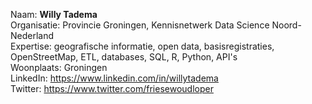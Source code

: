Naam: **Willy Tadema**   
Organisatie: Provincie Groningen, Kennisnetwerk Data Science Noord-Nederland    
Expertise: geografische informatie, open data, basisregistraties, OpenStreetMap, ETL, databases, SQL, R, Python, API's    
Woonplaats: Groningen    
LinkedIn: https://www.linkedin.com/in/willytadema   
Twitter: https://www.twitter.com/friesewoudloper   

